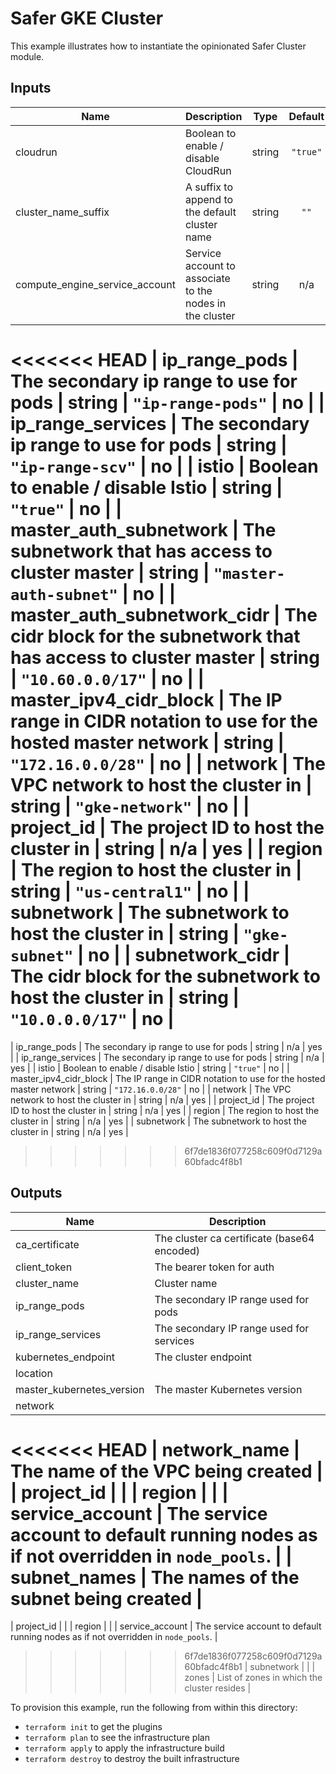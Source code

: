 # Safer GKE Cluster

This example illustrates how to instantiate the opinionated Safer Cluster module.

<!-- BEGINNING OF PRE-COMMIT-TERRAFORM DOCS HOOK -->
## Inputs

| Name | Description | Type | Default | Required |
|------|-------------|:----:|:-----:|:-----:|
| cloudrun | Boolean to enable / disable CloudRun | string | `"true"` | no |
| cluster\_name\_suffix | A suffix to append to the default cluster name | string | `""` | no |
| compute\_engine\_service\_account | Service account to associate to the nodes in the cluster | string | n/a | yes |
<<<<<<< HEAD
| ip\_range\_pods | The secondary ip range to use for pods | string | `"ip-range-pods"` | no |
| ip\_range\_services | The secondary ip range to use for pods | string | `"ip-range-scv"` | no |
| istio | Boolean to enable / disable Istio | string | `"true"` | no |
| master\_auth\_subnetwork | The subnetwork that has access to cluster master | string | `"master-auth-subnet"` | no |
| master\_auth\_subnetwork\_cidr | The cidr block for the subnetwork that has access to cluster master | string | `"10.60.0.0/17"` | no |
| master\_ipv4\_cidr\_block | The IP range in CIDR notation to use for the hosted master network | string | `"172.16.0.0/28"` | no |
| network | The VPC network to host the cluster in | string | `"gke-network"` | no |
| project\_id | The project ID to host the cluster in | string | n/a | yes |
| region | The region to host the cluster in | string | `"us-central1"` | no |
| subnetwork | The subnetwork to host the cluster in | string | `"gke-subnet"` | no |
| subnetwork\_cidr | The cidr block for the subnetwork to host the cluster in | string | `"10.0.0.0/17"` | no |
=======
| ip\_range\_pods | The secondary ip range to use for pods | string | n/a | yes |
| ip\_range\_services | The secondary ip range to use for pods | string | n/a | yes |
| istio | Boolean to enable / disable Istio | string | `"true"` | no |
| master\_ipv4\_cidr\_block | The IP range in CIDR notation to use for the hosted master network | string | `"172.16.0.0/28"` | no |
| network | The VPC network to host the cluster in | string | n/a | yes |
| project\_id | The project ID to host the cluster in | string | n/a | yes |
| region | The region to host the cluster in | string | n/a | yes |
| subnetwork | The subnetwork to host the cluster in | string | n/a | yes |
>>>>>>> 6f7de1836f077258c609f0d7129a60bfadc4f8b1

## Outputs

| Name | Description |
|------|-------------|
| ca\_certificate | The cluster ca certificate (base64 encoded) |
| client\_token | The bearer token for auth |
| cluster\_name | Cluster name |
| ip\_range\_pods | The secondary IP range used for pods |
| ip\_range\_services | The secondary IP range used for services |
| kubernetes\_endpoint | The cluster endpoint |
| location |  |
| master\_kubernetes\_version | The master Kubernetes version |
| network |  |
<<<<<<< HEAD
| network\_name | The name of the VPC being created |
| project\_id |  |
| region |  |
| service\_account | The service account to default running nodes as if not overridden in `node_pools`. |
| subnet\_names | The names of the subnet being created |
=======
| project\_id |  |
| region |  |
| service\_account | The service account to default running nodes as if not overridden in `node_pools`. |
>>>>>>> 6f7de1836f077258c609f0d7129a60bfadc4f8b1
| subnetwork |  |
| zones | List of zones in which the cluster resides |

<!-- END OF PRE-COMMIT-TERRAFORM DOCS HOOK -->

To provision this example, run the following from within this directory:
- `terraform init` to get the plugins
- `terraform plan` to see the infrastructure plan
- `terraform apply` to apply the infrastructure build
- `terraform destroy` to destroy the built infrastructure
